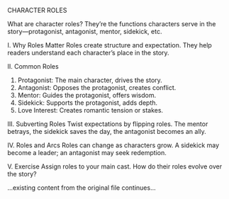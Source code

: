 CHARACTER ROLES

What are character roles? They’re the functions characters serve in the story—protagonist, antagonist, mentor, sidekick, etc.

I. Why Roles Matter
Roles create structure and expectation. They help readers understand each character’s place in the story.

II. Common Roles
1. Protagonist: The main character, drives the story.
2. Antagonist: Opposes the protagonist, creates conflict.
3. Mentor: Guides the protagonist, offers wisdom.
4. Sidekick: Supports the protagonist, adds depth.
5. Love Interest: Creates romantic tension or stakes.

III. Subverting Roles
Twist expectations by flipping roles. The mentor betrays, the sidekick saves the day, the antagonist becomes an ally.

IV. Roles and Arcs
Roles can change as characters grow. A sidekick may become a leader; an antagonist may seek redemption.

V. Exercise
Assign roles to your main cast. How do their roles evolve over the story?

...existing content from the original file continues...
